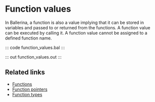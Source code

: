 # Function values

In Ballerina, a function is also a value implying that it can be stored in variables and passed to or returned from the functions.  A function value can be executed by calling it. A function value cannot be assigned to a defined function name.

::: code function_values.bal :::

::: out function_values.out :::

## Related links
- [Functions](/learn/by-example#)
- [Function pointers](/learn/by-example/function-pointers/)
- [Function types](/learn/by-example/function-types/)
